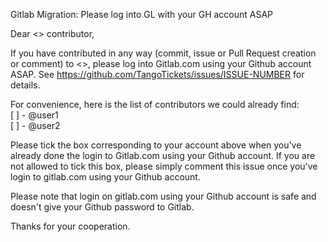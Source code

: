 Gitlab Migration: Please log into GL with your GH account ASAP

Dear <<this wonderful project>> contributor,

If you have contributed in any way (commit, issue or Pull Request creation or comment) to <<this wonderful project>>, please log into Gitlab.com using your Github account ASAP.
See https://github.com/TangoTickets/issues/ISSUE-NUMBER for details.

For convenience, here is the list of contributors we could already find:  
[ ] - @user1  
[ ] - @user2  

Please tick the box corresponding to your account above when you've already done the login to Gitlab.com using your Github account.
If you are not allowed to tick this box, please simply comment this issue once you've login to gitlab.com using your Github account.

Please note that login on gitlab.com using your Github account is safe and doesn't give your Github password to Gitlab.

Thanks for your cooperation.

